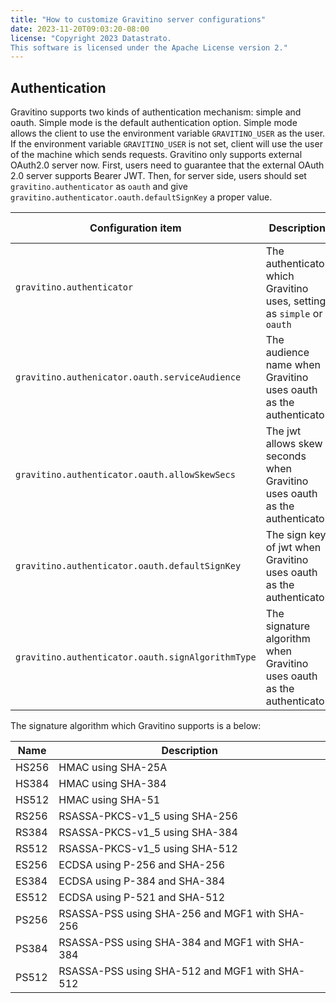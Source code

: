 ```yaml
---
title: "How to customize Gravitino server configurations"
date: 2023-11-20T09:03:20-08:00
license: "Copyright 2023 Datastrato.
This software is licensed under the Apache License version 2."
---
```


## Authentication
Gravitino supports two kinds of authentication mechanism: simple and oauth.
Simple mode is the default authentication option.
Simple mode allows the client to use the environment variable `GRAVITINO_USER` as the user.
If the environment variable `GRAVITINO_USER` is not set, client will use the user of the machine which sends requests.
Gravitino only supports external OAuth2.0 server now.
First, users need to guarantee that the external OAuth 2.0 server supports Bearer JWT.
Then, for server side, users should set `gravitino.authenticator` as `oauth` and give `gravitino.authenticator.oauth.defaultSignKey` a proper value.


| Configuration item                                | Description                                                                | Default value     | Since version |
|---------------------------------------------------|----------------------------------------------------------------------------|-------------------|---------------|
| `gravitino.authenticator`                         | The authenticator which Gravitino uses, setting as `simple` or `oauth`     | `simple`          | 0.3.0         |
| `gravitino.authenicator.oauth.serviceAudience`    | The audience name when Gravitino uses oauth as the authenticator           | `GravitinoServer` | 0.3.0         |
| `gravitino.authenticator.oauth.allowSkewSecs`     | The jwt allows skew seconds when Gravitino uses oauth as the authenticator | `0`               | 0.3.0         |
| `gravitino.authenticator.oauth.defaultSignKey`    | The sign key of jwt when Gravitino uses oauth as the authenticator         | `null`            | 0.3.0         |
| `gravitino.authenticator.oauth.signAlgorithmType` | The signature algorithm when Gravitino uses oauth as the authenticator     | `RS256`           | 0.3.0         |

The signature algorithm which Gravitino supports is a below:

| Name  | Description                                    |
|-------|------------------------------------------------|
| HS256 | HMAC using SHA-25A                             |
| HS384 | HMAC using SHA-384                             |
| HS512 | HMAC using SHA-51                              |
| RS256 | RSASSA-PKCS-v1_5 using SHA-256                 |
| RS384 | RSASSA-PKCS-v1_5 using SHA-384                 |
| RS512 | RSASSA-PKCS-v1_5 using SHA-512                 |
| ES256 | ECDSA using P-256 and SHA-256                  |
| ES384 | ECDSA using P-384 and SHA-384                  |
| ES512 | ECDSA using P-521 and SHA-512                  |
| PS256 | RSASSA-PSS using SHA-256 and MGF1 with SHA-256 |
| PS384 | RSASSA-PSS using SHA-384 and MGF1 with SHA-384 |
| PS512 | RSASSA-PSS using SHA-512 and MGF1 with SHA-512 |